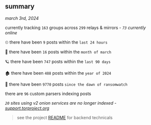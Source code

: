 
## summary
_march 3rd, 2024_

currently tracking `163` groups across `299` relays & mirrors - _`73` currently online_

⏲ there have been `9` posts within the `last 24 hours`

🦈 there have been `16` posts within the `month of march`

🪐 there have been `747` posts within the `last 90 days`

🏚 there have been `488` posts within the `year of 2024`

🦕 there have been `9770` posts `since the dawn of ransomwatch`

there are `96` custom parsers indexing posts

_`20` sites using v2 onion services are no longer indexed - [support.torproject.org](https://support.torproject.org/onionservices/v2-deprecation/)_

> see the project [README](https://github.com/joshhighet/ransomwatch#ransomwatch--) for backend technicals
